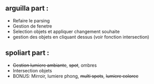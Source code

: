 ## arguilla part :
- Refaire le parsing
- Gestion de fenetre
- Selection objets et appliquer changement souhaite
- gestion des objets en cliquant dessus (voir fonction intersection)

## spoliart part :
- ~~Gestion lumiere ambiante~~, ~~spot~~, ombres
- Intersection objets
- BONUS: Mirroir, lumiere phong, ~~multi spots~~, ~~lumiere coloree~~
